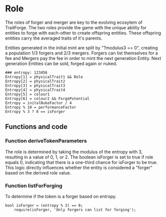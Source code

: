 # Role

The roles of forger and merger are key to the evolving ecosytem of TraitForge. The two roles provide the game with the unique ability for entities to forge with each-other to create offspring entities. These offspring entities carry the averaged traits of it's parents.

Entities generated in the initial mint are split by "?modulus3 == 0", creating a population 1/3 forgers and 2/3 mergers. Forgers can list themselves for a fee and Mergers pay the fee in order to mint the next generation Entity. Next generation Entities can be sold, forged again or nuked.
```
### entropy: 123456
Entropy[1] = physicalTrait1 && Role
Entropy[2] = physicalTrait2
Entropy[3] = physicalTrait3
Entropy[4] = physicalTrait4
Entropy[5] = colour1
Entropy[6] = colour2 && ForgePotential
Entropy = initalNukeFactor / 4
Entropy % 10 = performanceFactor
Entropy % 3 ? 0 == isForger
```
## Functions and code

### Function deriveTokenParameters

The role is determined by taking the modulus of the entropy with 3, resulting in a value of 0, 1, or 2. The boolean isForger is set to true if role equals 0, indicating that there is a one-third chance for isForger to be true. This logic directly influences whether the entity is considered a "forger" based on the derived role value.

### Function listForForging

To determine if the token is a forger based on entropy.

```
bool isForger = (entropy % 3) == 0; 
    require(isForger, 'Only forgers can list for forging');
```
